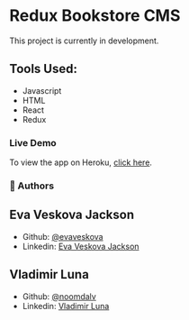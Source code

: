 # Redux Bookstore CMS
This project is currently in development.

## Tools Used:
- Javascript
- HTML
-	React
- Redux

### Live Demo

To view the app on Heroku, [click here](https://redux-bookstore-veskova.herokuapp.com/).

### 👤 Authors
## Eva Veskova Jackson
- Github: [@evaveskova](https://github.com/evaveskova)
- Linkedin: [Eva Veskova Jackson](https://www.linkedin.com/in/evaveskova/)

## Vladimir Luna
- Github: [@noomdalv](https://github.com/noomdalv/)
- Linkedin: [Vladimir Luna](https://www.linkedin.com/in/vladlunasan/)
